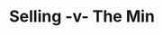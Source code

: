 ---
year: "2011"
serialNumber: "0412" 
game: "Selling"
title: "Selling -v- The Min"
gameLocation: ""
gameDate: ""
result: ""
resultType: ""
type: "game"
---